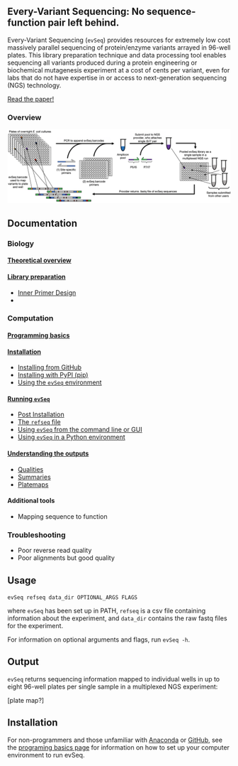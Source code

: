 ## **E**very-**V**ariant **Seq**uencing: No sequence-function pair left behind.

Every-Variant Sequencing (`evSeq`) provides resources for extremely low cost massively parallel sequencing of protein/enzyme variants arrayed in 96-well plates. This library preparation technique and data processing tool enables sequencing all variants produced during a protein engineering or biochemical mutagenesis experiment at a cost of cents per variant, even for labs that do not have expertise in or access to next-generation sequencing (NGS) technology.

[Read the paper!](one_day...)

### Overview
![Overview](assets/overview.png)

## Documentation
### Biology
#### [Theoretical overview](bio/theory.md)

#### [Library preparation](bio/lib_prep.md)
- [Inner Primer Design](bio/lib_prep.md#inner-primer-design)
- 

### Computation
#### [Programming basics](comp/basics.md)
#### [Installation](comp/installation.md)
- [Installing from GitHub](comp/installation.md#installing-from-github)
- [Installing with PyPI (pip)](comp/installation.md#installing-from-pypi)
- [Using the `evSeq` environment](comp/installation.md#using-the-evseq-environment)
#### [Running `evSeq`](comp/usage.md)
- [Post Installation](comp/usage.md#post-installation)
- [The `refseq` file](comp/usage.md#the-refseq-file)
- [Using `evSeq` from the command line or GUI](comp/usage.md#using-evseq-from-the-command-line-or-gui)
- [Using `evSeq` in a Python environment](comp/usage.md#using-evseq-in-a-python-environment)
#### [Understanding the outputs](comp/outputs.md)
- [Qualities](comp/outputs.md#qualities)
- [Summaries](comp/outputs.md#summaries)
- [Platemaps](comp/outputs.md#platemaps)
#### Additional tools
- Mapping sequence to function

### Troubleshooting
- Poor reverse read quality
- Poor alignments but good quality

## Usage
```
evSeq refseq data_dir OPTIONAL_ARGS FLAGS
```
where `evSeq` has been set up in PATH, `refseq` is a csv file containing information about the experiment, and `data_dir` contains the raw fastq files for the experiment.

For information on optional arguments and flags, run `evSeq -h`.

## Output
`evSeq` returns sequencing information mapped to individual wells in up to eight 96-well plates per single sample in a multiplexed NGS experiment:

[plate map?]

## Installation
For non-programmers and those unfamiliar with [Anaconda](https://www.anaconda.com/) or [GitHub](https://www.github.com), see the [programing basics page](basics.md) for information on how to set up your computer environment to run evSeq.
